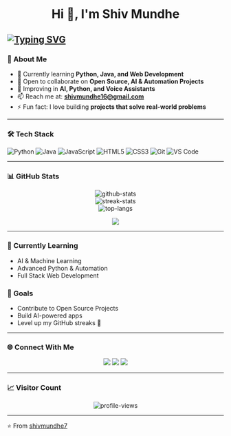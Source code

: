 <h1 align="center">Hi 👋, I'm Shiv Mundhe</h1>

[![Typing SVG](https://readme-typing-svg.herokuapp.com?font=Fira+Code&weight=700&size=25&duration=4994&pause=1000&color=5D4EF7&width=435&lines=Aspiring+Java+Full+Stack+Developer)](https://git.io/typing-svg)
---

### 🌟 About Me
- 🌱 Currently learning **Python, Java, and Web Development**
- 🤝 Open to collaborate on **Open Source, AI & Automation Projects**
- 🧠 Improving in **AI, Python, and Voice Assistants**
- 📫 Reach me at: **shivmundhe16@gmail.com**
- ⚡ Fun fact: I love building **projects that solve real-world problems**

---

### 🛠️ Tech Stack
![Python](https://img.shields.io/badge/Python-3776AB?style=for-the-badge&logo=python&logoColor=white)
![Java](https://img.shields.io/badge/Java-ED8B00?style=for-the-badge&logo=java&logoColor=white)
![JavaScript](https://img.shields.io/badge/JavaScript-F7DF1E?style=for-the-badge&logo=javascript&logoColor=black)
![HTML5](https://img.shields.io/badge/HTML5-E34F26?style=for-the-badge&logo=html5&logoColor=white)
![CSS3](https://img.shields.io/badge/CSS3-1572B6?style=for-the-badge&logo=css3&logoColor=white)
![Git](https://img.shields.io/badge/Git-F05032?style=for-the-badge&logo=git&logoColor=white)
![VS Code](https://img.shields.io/badge/VS%20Code-007ACC?style=for-the-badge&logo=visual-studio-code&logoColor=white)

---

### 📊 GitHub Stats
<p align="center">
  <img src="https://github-readme-stats.vercel.app/api?username=shivmundhe7&show_icons=true&theme=radical" alt="github-stats" />
  <br>
  <img src="https://github-readme-streak-stats.herokuapp.com/?user=shivmundhe7&theme=radical" alt="streak-stats" />
  <br>
  <img src="https://github-readme-stats.vercel.app/api/top-langs/?username=shivmundhe7&layout=compact&theme=radical" alt="top-langs" />
</p>

<p align="center">
  <img src="https://github-profile-trophy.vercel.app/?username=shivmundhe7&theme=radical&column=7" />
</p>

---

### 🌱 Currently Learning
- AI & Machine Learning
- Advanced Python & Automation
- Full Stack Web Development

### 🎯 Goals
- Contribute to Open Source Projects
- Build AI-powered apps
- Level up my GitHub streaks 🚀

---

### 🌐 Connect With Me
<p align="center">
  <a href="https://www.linkedin.com/in/shivmundhe" target="_blank"><img src="https://img.shields.io/badge/LinkedIn-%230077B5.svg?&style=for-the-badge&logo=linkedin&logoColor=white" /></a>
  <a href="mailto:shivmundhe16@gmail.com"><img src="https://img.shields.io/badge/Gmail-D14836.svg?&style=for-the-badge&logo=gmail&logoColor=white" /></a>
  <a href="https://twitter.com/" target="_blank"><img src="https://img.shields.io/badge/Twitter-%231DA1F2.svg?&style=for-the-badge&logo=twitter&logoColor=white" /></a>
</p>

---

### 📈 Visitor Count
<p align="center">
  <img src="https://komarev.com/ghpvc/?username=shivmundhe7&label=Profile%20Views&color=0e75b6&style=flat" alt="profile-views" />
</p>

---

⭐️ From [shivmundhe7](https://github.com/shivmundhe7)
